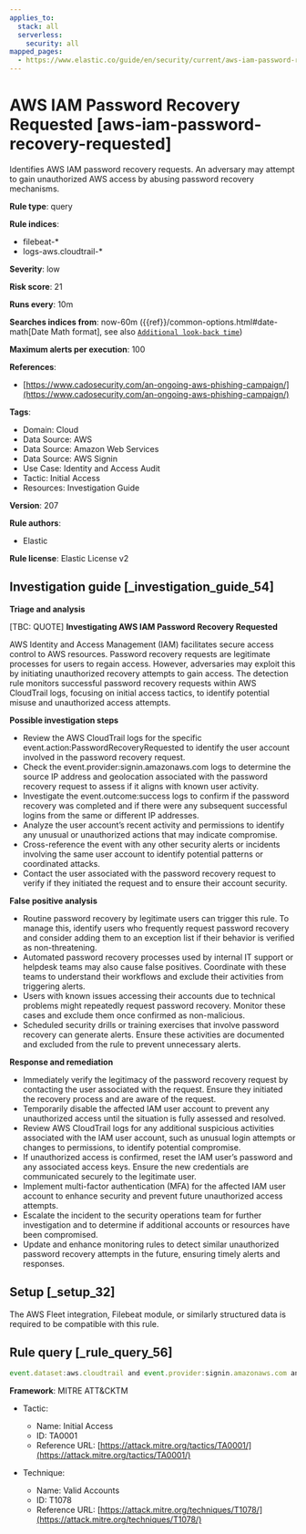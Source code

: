 ```yaml
---
applies_to:
  stack: all
  serverless:
    security: all
mapped_pages:
  - https://www.elastic.co/guide/en/security/current/aws-iam-password-recovery-requested.html
---
```


# AWS IAM Password Recovery Requested [aws-iam-password-recovery-requested]

Identifies AWS IAM password recovery requests. An adversary may attempt to gain unauthorized AWS access by abusing password recovery mechanisms.

**Rule type**: query

**Rule indices**:

* filebeat-*
* logs-aws.cloudtrail-*

**Severity**: low

**Risk score**: 21

**Runs every**: 10m

**Searches indices from**: now-60m ({{ref}}/common-options.html#date-math[Date Math format], see also [`Additional look-back time`](docs-content://solutions/security/detect-and-alert/create-detection-rule.md#rule-schedule))

**Maximum alerts per execution**: 100

**References**:

* [https://www.cadosecurity.com/an-ongoing-aws-phishing-campaign/](https://www.cadosecurity.com/an-ongoing-aws-phishing-campaign/)

**Tags**:

* Domain: Cloud
* Data Source: AWS
* Data Source: Amazon Web Services
* Data Source: AWS Signin
* Use Case: Identity and Access Audit
* Tactic: Initial Access
* Resources: Investigation Guide

**Version**: 207

**Rule authors**:

* Elastic

**Rule license**: Elastic License v2

## Investigation guide [_investigation_guide_54]

**Triage and analysis**

[TBC: QUOTE]
**Investigating AWS IAM Password Recovery Requested**

AWS Identity and Access Management (IAM) facilitates secure access control to AWS resources. Password recovery requests are legitimate processes for users to regain access. However, adversaries may exploit this by initiating unauthorized recovery attempts to gain access. The detection rule monitors successful password recovery requests within AWS CloudTrail logs, focusing on initial access tactics, to identify potential misuse and unauthorized access attempts.

**Possible investigation steps**

* Review the AWS CloudTrail logs for the specific event.action:PasswordRecoveryRequested to identify the user account involved in the password recovery request.
* Check the event.provider:signin.amazonaws.com logs to determine the source IP address and geolocation associated with the password recovery request to assess if it aligns with known user activity.
* Investigate the event.outcome:success logs to confirm if the password recovery was completed and if there were any subsequent successful logins from the same or different IP addresses.
* Analyze the user account’s recent activity and permissions to identify any unusual or unauthorized actions that may indicate compromise.
* Cross-reference the event with any other security alerts or incidents involving the same user account to identify potential patterns or coordinated attacks.
* Contact the user associated with the password recovery request to verify if they initiated the request and to ensure their account security.

**False positive analysis**

* Routine password recovery by legitimate users can trigger this rule. To manage this, identify users who frequently request password recovery and consider adding them to an exception list if their behavior is verified as non-threatening.
* Automated password recovery processes used by internal IT support or helpdesk teams may also cause false positives. Coordinate with these teams to understand their workflows and exclude their activities from triggering alerts.
* Users with known issues accessing their accounts due to technical problems might repeatedly request password recovery. Monitor these cases and exclude them once confirmed as non-malicious.
* Scheduled security drills or training exercises that involve password recovery can generate alerts. Ensure these activities are documented and excluded from the rule to prevent unnecessary alerts.

**Response and remediation**

* Immediately verify the legitimacy of the password recovery request by contacting the user associated with the request. Ensure they initiated the recovery process and are aware of the request.
* Temporarily disable the affected IAM user account to prevent any unauthorized access until the situation is fully assessed and resolved.
* Review AWS CloudTrail logs for any additional suspicious activities associated with the IAM user account, such as unusual login attempts or changes to permissions, to identify potential compromise.
* If unauthorized access is confirmed, reset the IAM user’s password and any associated access keys. Ensure the new credentials are communicated securely to the legitimate user.
* Implement multi-factor authentication (MFA) for the affected IAM user account to enhance security and prevent future unauthorized access attempts.
* Escalate the incident to the security operations team for further investigation and to determine if additional accounts or resources have been compromised.
* Update and enhance monitoring rules to detect similar unauthorized password recovery attempts in the future, ensuring timely alerts and responses.


## Setup [_setup_32]

The AWS Fleet integration, Filebeat module, or similarly structured data is required to be compatible with this rule.


## Rule query [_rule_query_56]

```js
event.dataset:aws.cloudtrail and event.provider:signin.amazonaws.com and event.action:PasswordRecoveryRequested and event.outcome:success
```

**Framework**: MITRE ATT&CKTM

* Tactic:

    * Name: Initial Access
    * ID: TA0001
    * Reference URL: [https://attack.mitre.org/tactics/TA0001/](https://attack.mitre.org/tactics/TA0001/)

* Technique:

    * Name: Valid Accounts
    * ID: T1078
    * Reference URL: [https://attack.mitre.org/techniques/T1078/](https://attack.mitre.org/techniques/T1078/)



